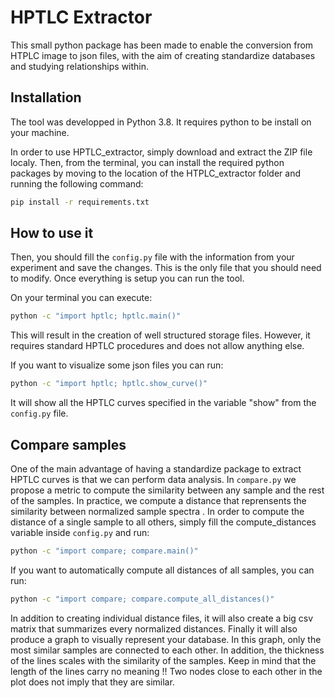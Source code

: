 # HPTLC Extractor

This small python package has been made to enable the conversion from HTPLC image to json files, with the aim of creating standardize databases and studying relationships within.

## Installation

The tool was developped in Python 3.8. It requires python to be install on your machine.


In order to use HPTLC_extractor, simply download and extract the ZIP file localy. Then, from the terminal, you can install the required python packages by moving to the location of the HTPLC_extractor folder and running the following command:

```sh
pip install -r requirements.txt
```

## How to use it

Then, you should fill the `config.py` file with the information from your experiment and save the changes. This is the only file that you should need to modify. Once everything is setup you can run the tool.


On your terminal you can execute:
```sh
python -c "import hptlc; hptlc.main()"
```

This will result in the creation of well structured storage files. However, it requires standard HPTLC procedures and does not allow anything else. 


If you want to visualize some json files you can run:
```sh
python -c "import hptlc; hptlc.show_curve()"
```

It will show all the HPTLC curves specified in the variable "show" from the `config.py` file.


## Compare samples

One of the main advantage of having a standardize package to extract HPTLC curves is that we can perform data analysis. In `compare.py` we propose a metric to compute the similarity between any sample and the rest of the samples. In practice, we compute a distance that reprensents the similarity between normalized sample spectra . In order to compute the distance of a single sample to all others, simply fill the compute_distances variable inside `config.py` and run:

```sh
python -c "import compare; compare.main()"
```

If you want to automatically compute all distances of all samples, you can run:

```sh
python -c "import compare; compare.compute_all_distances()"
```

In addition to creating individual distance files, it will also create a big csv matrix that summarizes every normalized distances. Finally it will also produce a graph to visually represent your database. In this graph, only the most similar samples are connected to each other. In addition, the thickness of the lines scales with the similarity of the samples. Keep in mind that the length of the lines carry no meaning !! Two nodes close to each other in the plot does not imply that they are similar. 
